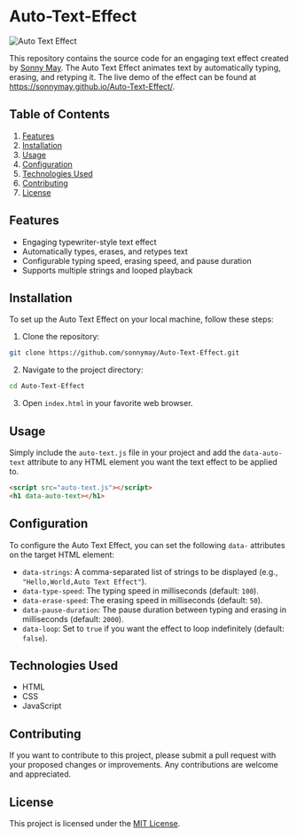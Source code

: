 # Auto-Text-Effect


![Auto Text Effect](./assets/auto-text-effect-screenshot.png)

This repository contains the source code for an engaging text effect created by [Sonny May](https://github.com/sonnymay). The Auto Text Effect animates text by automatically typing, erasing, and retyping it. The live demo of the effect can be found at https://sonnymay.github.io/Auto-Text-Effect/.

## Table of Contents

1. [Features](#features)
2. [Installation](#installation)
3. [Usage](#usage)
4. [Configuration](#configuration)
5. [Technologies Used](#technologies-used)
6. [Contributing](#contributing)
7. [License](#license)

## Features

- Engaging typewriter-style text effect
- Automatically types, erases, and retypes text
- Configurable typing speed, erasing speed, and pause duration
- Supports multiple strings and looped playback

## Installation

To set up the Auto Text Effect on your local machine, follow these steps:

1. Clone the repository:

```bash
git clone https://github.com/sonnymay/Auto-Text-Effect.git
```

2. Navigate to the project directory:

```bash
cd Auto-Text-Effect
```

3. Open `index.html` in your favorite web browser.

## Usage

Simply include the `auto-text.js` file in your project and add the `data-auto-text` attribute to any HTML element you want the text effect to be applied to.

```html
<script src="auto-text.js"></script>
<h1 data-auto-text></h1>
```

## Configuration

To configure the Auto Text Effect, you can set the following `data-` attributes on the target HTML element:

- `data-strings`: A comma-separated list of strings to be displayed (e.g., `"Hello,World,Auto Text Effect"`).
- `data-type-speed`: The typing speed in milliseconds (default: `100`).
- `data-erase-speed`: The erasing speed in milliseconds (default: `50`).
- `data-pause-duration`: The pause duration between typing and erasing in milliseconds (default: `2000`).
- `data-loop`: Set to `true` if you want the effect to loop indefinitely (default: `false`).

## Technologies Used

- HTML
- CSS
- JavaScript

## Contributing

If you want to contribute to this project, please submit a pull request with your proposed changes or improvements. Any contributions are welcome and appreciated.

## License

This project is licensed under the [MIT License](./LICENSE).
